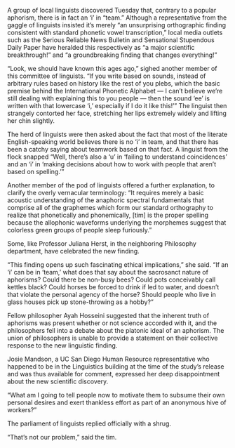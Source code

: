 A group of local linguists discovered Tuesday that, contrary to a popular aphorism, there is in fact an ‘i’ in “team.” Although a representative from the gaggle of linguists insisted it’s merely “an unsurprising orthographic finding consistent with standard phonetic vowel transcription,” local media outlets such as the Serious Reliable News Bulletin and Sensational Stupendous Daily Paper have heralded this respectively as “a major scientific breakthrough!” and “a groundbreaking finding that changes everything!”

“Look, we should have known this ages ago,” sighed another member of this committee of linguists. “If you write based on sounds, instead of arbitrary rules based on history like the rest of you plebs, which the basic premise behind the International Phonetic Alphabet — I can’t believe we’re still dealing with explaining this to you people — then the sound ‘ee’ is written with that lowercase ‘i,’ especially if I do it like this!’” The linguist then strangely contorted her face, stretching her lips extremely widely and lifting her chin slightly.

The herd of linguists were then asked about the fact that most of the literate English-speaking world believes there is no ‘i’ in team, and that there has been a catchy saying about teamwork based on that fact. A linguist from the flock snapped “Well, there’s also a ‘u’ in ‘failing to understand coincidences’ and an ‘i’ in ‘making decisions about how to work with people that aren’t based on spelling.’”

Another member of the pod of linguists offered a further explanation, to clarify the overly vernacular terminology: “It requires merely a basic acoustic understanding of the anaphoric spectral fundamentals that comprise all of the graphemes which form our standard orthography to realize that phonetically and phonemically, [tim] is the proper spelling because the allophonic waveforms underlying the morphemes suggest that colorless green groups of people sleep furiously.”

Some, like Professor Juliana Herst, in the neighboring Philosophy department, have celebrated the new finding.

“This finding opens up such fascinating ethical implications,” she said. “If an ‘i’ can be in ‘team,’ what does that say about the sacrosanct nature of aphorisms? Could there be non-busy bees? Could pots conceivably call kettles black? Could horses be forced to drink if led to water, and doesn’t that violate the personal agency of the horse? Should people who live in glass houses pick up stone-throwing as a hobby?”

Fellow philosopher Ayah Hosseini suggested that the inherent truth of aphorisms was present whether or not science accorded with it, and the philosophers fell into a debate about the platonic ideal of an aphorism. The union of philosophers is unable to provide a statement on their collective response to the new linguistic finding. 

Josie Mandson, a UC San Diego Human Resource representative who happened to be in the Linguistics building at the time of the study’s release and was thus available for comment, expressed her deep disappointment about the new scientific discovery.

“What am I going to tell people now to motivate them to subsume their own personal desires and exert thankless effort as part of an anonymous hive of workers?”

The parliament of linguists replied officially with a shrug.

“That’s not our problem,” said the tim.